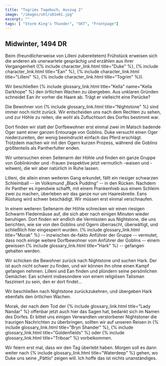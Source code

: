 ```yaml
---
title: "Togrims Tagebuch, Auszug 2"
image: "/images/skt/s01e01.jpg"
excerpt: ""
tags: [ "Storm King's Thunder", "SKT", "Frontpage"]
---
```


## Midwinter, 1494 DR

Beim (freundlicherweise von Lilleni zubereitetem) Frühstück erweisen sich die anderen als unerwartete gesprächig und erzählen aus ihrer Vergangenheit ({% include character_link.html title="Duke" %}, {% include character_link.html title="Ean" %}, {% include character_link.html title="Lilleni" %}, {% include character_link.html title="Togrim" %}).

Wir beschließen {% include glossary_link.html title="Kella" name="Kella Darkhope" %} den örtlichen Wachen zu übergeben. Aus unklaren Gründen schneidet Ean ihr vorher die Haare ab. Trägt er vielleicht eine Perücke?

Die Bewohner von {% include glossary_link.html title="Nightstone" %} sind immer noch nicht zurück. Wir entscheiden uns nach dem Rechten zu sehen, und zur Höhle zu reiten, die wohl als Zufluchtsort des Dorfes bestimmt war.

Dort finden wir statt der Dorfbewohner erst einmal zwei im Matsch badende Oger samt einer ganzen Entourage von Goblins. Duke versucht einen Oger niederzureiten, der wenig beeindruckt einfach das Pferd erschlägt. Trotzdem machen wir mit den Ogern kurzen Prozess, während die Goblins größtenteils als Pantherfutter enden.

Wir untersuchen einen Seitenarm der Höhle und finden ein ganze Gruppe von Goblinkinder und -frauen (respektive jetzt vermutlich -waisen und -witwen), die wir aber natürlich in Ruhe lassen.

Lilleni, die allein einen weiteren Gang erkundet, fällt ein riesiger schwarzen Schleimball -- im Volksmund „Black Pudding“ -- in den Rücken. Nachdem ihr Panther es irgendwie schafft, mit einem Prankenhieb aus einem Schleim zwei zu machen, überleben wir das ganze nur um Haaresbreite. Eans Rüstung wird schwer beschädigt. Wir müssen erst einmal verschnaufen.

In einem weiteren Seitenarm der Höhle schrecken wir einen riesigen Schwarm Fledermäuse auf, die sich aber nach einigen Minuten wieder beruhigen. Dort finden wir endlich die Vermissten aus Nightstone, die uns berichten, wie sie von den Goblins und Ogern überrascht, überwältigt, und schließlich hier eingesperrt wurden. {% include glossary_link.html title="Morak" %} -- inzwischen de-fakto Anführer der Gruppe -- vermutet, dass noch einige weitere Dorfbewohner vom Anführer der Goblins -- einem gewissen {% include glossary_link.html title="Hark" %} -- gefangen gehalten werden.

Wir schicken die Bewohner zurück nach Nightstone und suchen Hark. Der ist auch nicht schwer zu finden, und wir können ihn ohne einen Kampf gefangen nehmen. Lilleni und Ean finden und plündern seine persönlichen Gemächer. Ean scheint insbesondere von einem religiösen Talisman fasziniert zu sein, den er dort findet…

Wir beschließen nach Nightstone zurückzukehren, und übergeben Hark ebenfalls den örtlichen Wachen.

Morak, der nach dem Tod der {% include glossary_link.html title="Lady Nandar" %} offenbar jetzt auch hier das Sagen hat, bedankt sich im Namen des Dorfes. Er bittet uns einigen Verwandten verstorbener Nightstoner die traurigen Nachrichten zu überbringen, sollten wir auf unseren Reisen in {% include glossary_link.html title="Bryn Shander" %}, {% include glossary_link.html title="Goldenfields" %} oder {% include glossary_link.html title="Triboar" %} vorbeikommen.

Wir feiern erst mal, dass wir den Tag überlebt haben. Morgen soll es dann weiter nach {% include glossary_link.html title="Waterdeep" %} gehen, wo Duke uns seine „Pättio“ zeigen will. Ich hoffe das ist nichts unanständiges.
